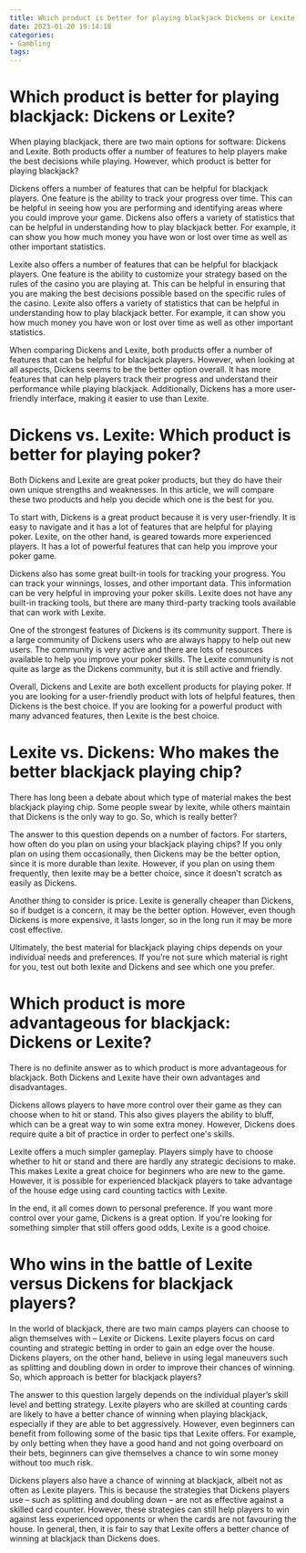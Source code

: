 ```yaml
---
title: Which product is better for playing blackjack Dickens or Lexite
date: 2023-01-20 19:14:18
categories:
- Gambling
tags:
---
```



#  Which product is better for playing blackjack: Dickens or Lexite?

When playing blackjack, there are two main options for software: Dickens and Lexite. Both products offer a number of features to help players make the best decisions while playing. However, which product is better for playing blackjack?

Dickens offers a number of features that can be helpful for blackjack players. One feature is the ability to track your progress over time. This can be helpful in seeing how you are performing and identifying areas where you could improve your game. Dickens also offers a variety of statistics that can be helpful in understanding how to play blackjack better. For example, it can show you how much money you have won or lost over time as well as other important statistics.

Lexite also offers a number of features that can be helpful for blackjack players. One feature is the ability to customize your strategy based on the rules of the casino you are playing at. This can be helpful in ensuring that you are making the best decisions possible based on the specific rules of the casino. Lexite also offers a variety of statistics that can be helpful in understanding how to play blackjack better. For example, it can show you how much money you have won or lost over time as well as other important statistics.

When comparing Dickens and Lexite, both products offer a number of features that can be helpful for blackjack players. However, when looking at all aspects, Dickens seems to be the better option overall. It has more features that can help players track their progress and understand their performance while playing blackjack. Additionally, Dickens has a more user-friendly interface, making it easier to use than Lexite.

#  Dickens vs. Lexite: Which product is better for playing poker?

Both Dickens and Lexite are great poker products, but they do have their own unique strengths and weaknesses. In this article, we will compare these two products and help you decide which one is the best for you.

To start with, Dickens is a great product because it is very user-friendly. It is easy to navigate and it has a lot of features that are helpful for playing poker. Lexite, on the other hand, is geared towards more experienced players. It has a lot of powerful features that can help you improve your poker game.

Dickens also has some great built-in tools for tracking your progress. You can track your winnings, losses, and other important data. This information can be very helpful in improving your poker skills. Lexite does not have any built-in tracking tools, but there are many third-party tracking tools available that can work with Lexite.

One of the strongest features of Dickens is its community support. There is a large community of Dickens users who are always happy to help out new users. The community is very active and there are lots of resources available to help you improve your poker skills. The Lexite community is not quite as large as the Dickens community, but it is still active and friendly.

Overall, Dickens and Lexite are both excellent products for playing poker. If you are looking for a user-friendly product with lots of helpful features, then Dickens is the best choice. If you are looking for a powerful product with many advanced features, then Lexite is the best choice.

#  Lexite vs. Dickens: Who makes the better blackjack playing chip?

There has long been a debate about which type of material makes the best blackjack playing chip. Some people swear by lexite, while others maintain that Dickens is the only way to go. So, which is really better?

The answer to this question depends on a number of factors. For starters, how often do you plan on using your blackjack playing chips? If you only plan on using them occasionally, then Dickens may be the better option, since it is more durable than lexite. However, if you plan on using them frequently, then lexite may be a better choice, since it doesn’t scratch as easily as Dickens.

Another thing to consider is price. Lexite is generally cheaper than Dickens, so if budget is a concern, it may be the better option. However, even though Dickens is more expensive, it lasts longer, so in the long run it may be more cost effective.

Ultimately, the best material for blackjack playing chips depends on your individual needs and preferences. If you’re not sure which material is right for you, test out both lexite and Dickens and see which one you prefer.

#  Which product is more advantageous for blackjack: Dickens or Lexite? 

There is no definite answer as to which product is more advantageous for blackjack. Both Dickens and Lexite have their own advantages and disadvantages.

Dickens allows players to have more control over their game as they can choose when to hit or stand. This also gives players the ability to bluff, which can be a great way to win some extra money. However, Dickens does require quite a bit of practice in order to perfect one's skills. 

Lexite offers a much simpler gameplay. Players simply have to choose whether to hit or stand and there are hardly any strategic decisions to make. This makes Lexite a great choice for beginners who are new to the game. However, it is possible for experienced blackjack players to take advantage of the house edge using card counting tactics with Lexite. 

In the end, it all comes down to personal preference. If you want more control over your game, Dickens is a great option. If you're looking for something simpler that still offers good odds, Lexite is a good choice.

#  Who wins in the battle of Lexite versus Dickens for blackjack players?

In the world of blackjack, there are two main camps players can choose to align themselves with – Lexite or Dickens. Lexite players focus on card counting and strategic betting in order to gain an edge over the house. Dickens players, on the other hand, believe in using legal maneuvers such as splitting and doubling down in order to improve their chances of winning. So, which approach is better for blackjack players?

The answer to this question largely depends on the individual player’s skill level and betting strategy. Lexite players who are skilled at counting cards are likely to have a better chance of winning when playing blackjack, especially if they are able to bet aggressively. However, even beginners can benefit from following some of the basic tips that Lexite offers. For example, by only betting when they have a good hand and not going overboard on their bets, beginners can give themselves a chance to win some money without too much risk.

Dickens players also have a chance of winning at blackjack, albeit not as often as Lexite players. This is because the strategies that Dickens players use – such as splitting and doubling down – are not as effective against a skilled card counter. However, these strategies can still help players to win against less experienced opponents or when the cards are not favouring the house. In general, then, it is fair to say that Lexite offers a better chance of winning at blackjack than Dickens does.